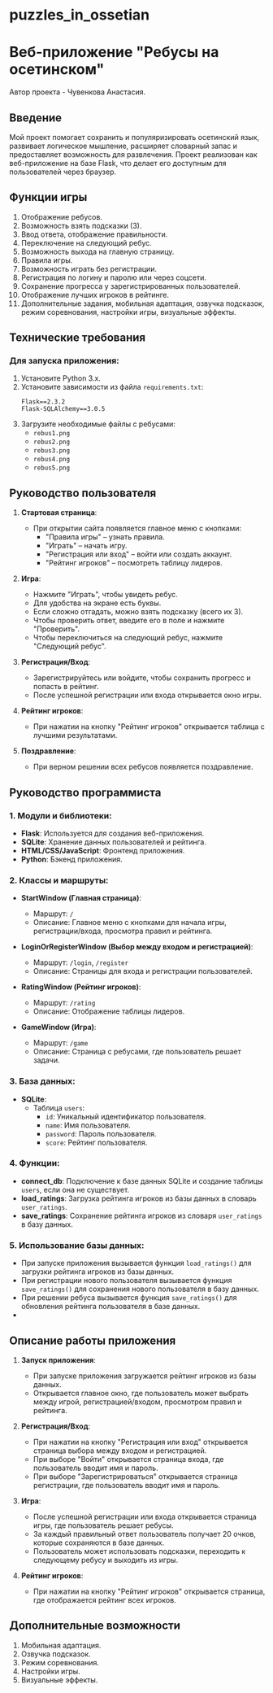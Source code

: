 # puzzles_in_ossetian

# **Веб-приложение "Ребусы на осетинском"**
Автор проекта - Чувенкова Анастасия.

## Введение
Мой проект помогает сохранить и популяризировать осетинский язык, развивает логическое мышление, расширяет словарный запас и предоставляет возможность для развлечения. Проект реализован как веб-приложение на базе Flask, что делает его доступным для пользователей через браузер.

## **Функции игры**
1. Отображение ребусов.
2. Возможность взять подсказки (3).
3. Ввод ответа, отображение правильности.
4. Переключение на следующий ребус.
5. Возможность выхода на главную страницу.
6. Правила игры.
7. Возможность играть без регистрации.
8. Регистрация по логину и паролю или через соцсети.
9. Сохранение прогресса у зарегистрированных пользователей.
10. Отображение лучших игроков в рейтинге.
11. Дополнительные задания, мобильная адаптация, озвучка подсказок, режим соревнования, настройки игры, визуальные эффекты.

## **Технические требования**
### **Для запуска приложения:**
1. Установите Python 3.x.
2. Установите зависимости из файла `requirements.txt`:
   ```
   Flask==2.3.2
   Flask-SQLAlchemy==3.0.5
   ```
3. Загрузите необходимые файлы с ребусами:
   - `rebus1.png`
   - `rebus2.png`
   - `rebus3.png`
   - `rebus4.png`
   - `rebus5.png`

## **Руководство пользователя**
1. **Стартовая страница**:
   - При открытии сайта появляется главное меню с кнопками:
     - "Правила игры" – узнать правила.
     - "Играть" – начать игру.
     - "Регистрация или вход" – войти или создать аккаунт.
     - "Рейтинг игроков" – посмотреть таблицу лидеров.

2. **Игра**:
   - Нажмите "Играть", чтобы увидеть ребус.
   - Для удобства на экране есть буквы.
   - Если сложно отгадать, можно взять подсказку (всего их 3).
   - Чтобы проверить ответ, введите его в поле и нажмите "Проверить".
   - Чтобы переключиться на следующий ребус, нажмите "Следующий ребус".

3. **Регистрация/Вход**:
   - Зарегистрируйтесь или войдите, чтобы сохранить прогресс и попасть в рейтинг.
   - После успешной регистрации или входа открывается окно игры.

4. **Рейтинг игроков**:
   - При нажатии на кнопку "Рейтинг игроков" открывается таблица с лучшими результатами.

5. **Поздравление**:
   - При верном решении всех ребусов появляется поздравление.

## **Руководство программиста**
### **1. Модули и библиотеки:**
- **Flask**: Используется для создания веб-приложения.
- **SQLite**: Хранение данных пользователей и рейтинга.
- **HTML/CSS/JavaScript**: Фронтенд приложения.
- **Python**: Бэкенд приложения.

### **2. Классы и маршруты:**
- **StartWindow (Главная страница)**:
  - Маршрут: `/`
  - Описание: Главное меню с кнопками для начала игры, регистрации/входа, просмотра правил и рейтинга.

- **LoginOrRegisterWindow (Выбор между входом и регистрацией)**:
  - Маршрут: `/login`, `/register`
  - Описание: Страницы для входа и регистрации пользователей.

- **RatingWindow (Рейтинг игроков)**:
  - Маршрут: `/rating`
  - Описание: Отображение таблицы лидеров.

- **GameWindow (Игра)**:
  - Маршрут: `/game`
  - Описание: Страница с ребусами, где пользователь решает задачи.

### **3. База данных:**
- **SQLite**:
  - Таблица `users`:
    - `id`: Уникальный идентификатор пользователя.
    - `name`: Имя пользователя.
    - `password`: Пароль пользователя.
    - `score`: Рейтинг пользователя.

### **4. Функции:**
- **connect_db**: Подключение к базе данных SQLite и создание таблицы `users`, если она не существует.
- **load_ratings**: Загрузка рейтинга игроков из базы данных в словарь `user_ratings`.
- **save_ratings**: Сохранение рейтинга игроков из словаря `user_ratings` в базу данных.

### **5. Использование базы данных:**
- При запуске приложения вызывается функция `load_ratings()` для загрузки рейтинга игроков из базы данных.
- При регистрации нового пользователя вызывается функция `save_ratings()` для сохранения нового пользователя в базу данных.
- При решении ребуса вызывается функция `save_ratings()` для обновления рейтинга пользователя в базе данных.
- 
## **Описание работы приложения**
1. **Запуск приложения**:
   - При запуске приложения загружается рейтинг игроков из базы данных.
   - Открывается главное окно, где пользователь может выбрать между игрой, регистрацией/входом, просмотром правил и рейтинга.

2. **Регистрация/Вход**:
   - При нажатии на кнопку "Регистрация или вход" открывается страница выбора между входом и регистрацией.
   - При выборе "Войти" открывается страница входа, где пользователь вводит имя и пароль.
   - При выборе "Зарегистрироваться" открывается страница регистрации, где пользователь вводит имя и пароль.

3. **Игра**:
   - После успешной регистрации или входа открывается страница игры, где пользователь решает ребусы.
   - За каждый правильный ответ пользователь получает 20 очков, которые сохраняются в базе данных.
   - Пользователь может использовать подсказки, переходить к следующему ребусу и выходить из игры.

4. **Рейтинг игроков**:
   - При нажатии на кнопку "Рейтинг игроков" открывается страница, где отображается рейтинг всех игроков.

## **Дополнительные возможности**
1. Мобильная адаптация.
2. Озвучка подсказок.
3. Режим соревнования.
4. Настройки игры.
5. Визуальные эффекты.  
